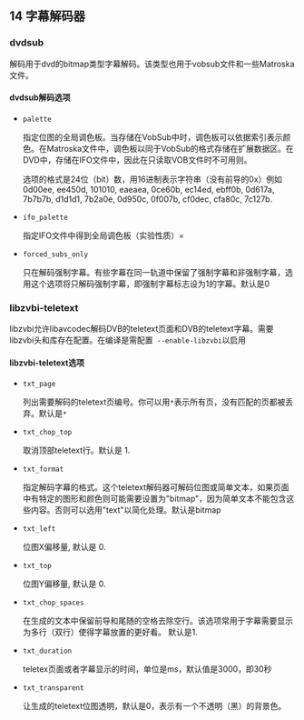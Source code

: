 ## 14 字幕解码器

### dvdsub ###
解码用于dvd的bitmap类型字幕解码。该类型也用于vobsub文件和一些Matroska文件。

#### dvdsub解码选项 ####
- `palette`

    指定位图的全局调色板。当存储在VobSub中时，调色板可以依据索引表示颜色。在Matroska文件中，调色板以同于VobSub的格式存储在扩展数据区。在DVD中，存储在IFO文件中，因此在只读取VOB文件时不可用则。

    选项的格式是24位（bit）数，用16进制表示字符串（没有前导的0x）例如 0d00ee, ee450d, 101010, eaeaea, 0ce60b, ec14ed, ebff0b, 0d617a, 7b7b7b, d1d1d1, 7b2a0e, 0d950c, 0f007b, cf0dec, cfa80c, 7c127b.

- `ifo_palette`

    指定IFO文件中得到全局调色板（实验性质）=

- `forced_subs_only`

    只在解码强制字幕。有些字幕在同一轨道中保留了强制字幕和非强制字幕，选用这个选项将只解码强制字幕，即强制字幕标志设为1的字幕。默认是0 

### libzvbi-teletext ###
libzvbi允许libavcodec解码DVB的teletext页面和DVB的teletext字幕。需要libzvbi头和库存在配置。在编译是需配置` --enable-libzvbi`以启用

#### libzvbi-teletext选项 ####
- `txt_page`

    列出需要解码的teletext页编号。你可以用`*`表示所有页，没有匹配的页都被丢弃。默认是`*` 
- `txt_chop_top`

    取消顶部teletext行。默认是 1. 
- `txt_format`

    指定解码字幕的格式。这个teletext解码器可解码位图或简单文本，如果页面中有特定的图形和颜色则可能需要设置为"bitmap"，因为简单文本不能包含这些内容。否则可以选用"text"以简化处理。默认是bitmap
- `txt_left`

    位图X偏移量, 默认是 0. 
- `txt_top`

    位图Y偏移量, 默认是 0. 
- `txt_chop_spaces`

    在生成的文本中保留前导和尾随的空格去除空行。该选项常用于字幕需要显示为多行（双行）使得字幕放置的更好看。 默认是1. 
- `txt_duration`

    teletex页面或者字幕显示的时间，单位是ms，默认值是3000，即30秒
- `txt_transparent`

    让生成的teletext位图透明，默认是0，表示有一个不透明（黑）的背景色。 

